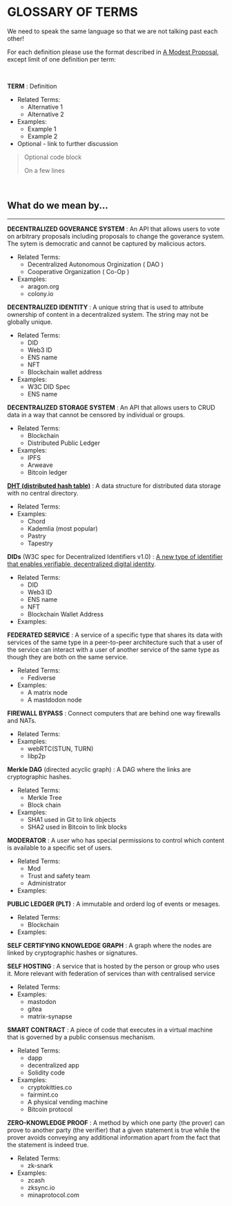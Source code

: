 # GLOSSARY OF TERMS

We need to speak the same language so that we are not talking past each other! 

For each definition please use the format described in [A Modest Proposal](https://justatheory.com/2009/02/modest-markdown-proposal/), except limit of one definition per term:

<br>

__TERM__
    : Definition 
- Related Terms:
  - Alternative 1
  - Alternative 2
- Examples:
  - Example 1
  - Example 2
- Optional - link to further discussion

> Optional code block
>
> On a few lines

<br>

## What do we mean by...
---

__DECENTRALIZED GOVERANCE SYSTEM__
    : An API that allows users to vote on arbitrary proposals including proposals to change the goverance system. The sytem is democratic and cannot be captured by malicious actors.

- Related Terms:
    - Decentralized Autonomous Orginization ( DAO )
    - Cooperative Organization ( Co-Op )
- Examples:
    - aragon.org
    - colony.io

__DECENTRALIZED IDENTITY__
    : A unique string that is used to attribute ownership of content in a decentralized system. The string may not be globally unique.

- Related Terms:
    - DID
    - Web3 ID
    - ENS name
    - NFT
    - Blockchain wallet address
- Examples:
    - W3C DID Spec
    - ENS name

__DECENTRALIZED STORAGE SYSTEM__
    : An API that allows users to CRUD data in a way that cannot be censored by individual or groups.

- Related Terms:
    - Blockchain
    - Distributed Public Ledger
- Examples:
    - IPFS
    - Arweave
    - Bitcoin ledger

__[DHT (distributed hash table)](https://en.wikipedia.org/wiki/Distributed_hash_table)__
  : A data structure for distributed data storage with no central directory.

- Related Terms:
- Examples:
    - Chord
    - Kademlia (most popular)
    - Pastry
    - Tapestry

__DIDs__ (W3C spec for Decentralized Identifiers v1.0)
    :  [A new type of identifier that enables verifiable, decentralized digital identity](https://www.w3.org/TR/did-core/).

- Related Terms:
    - DID
    - Web3 ID
    - ENS name
    - NFT
    - Blockchain Wallet Address
- Examples:

__FEDERATED SERVICE__
    : A service of a specific type that shares its data with services of the same type in a peer-to-peer architecture such that a user of the service can interact with a user of another service of the same type as though they are both on the same service.
- Related Terms:
  - Fediverse
- Examples:
  - A matrix node
  - A mastdodon node

__FIREWALL BYPASS__
  : Connect computers that are behind one way firewalls and NATs.

- Related Terms:
- Examples:
    - webRTC(STUN, TURN)
    - libp2p

__Merkle DAG__ (directed acyclic graph)
  : A DAG where the links are cryptographic hashes.

- Related Terms:
  - Merkle Tree
  - Block chain
- Examples:
  - SHA1 used in Git to link objects
  - SHA2 used in Bitcoin to link blocks

__MODERATOR__
  : A user who has special permissions to control which content is available to a specific set of users.
- Related Terms:
    - Mod
    - Trust and safety team
    - Administrator
- Examples:

__PUBLIC LEDGER (PLT)__
  : A immutable and orderd log of events or mesages.
- Related Terms:
  - Blockchain
- Examples:
     
__SELF CERTIFYING KNOWLEDGE GRAPH__
  : A graph where the nodes are linked by cryptographic hashes or signatures.

__SELF HOSTING__
  : A service that is hosted by the person or group who uses it. More relevant with federation of services than with centralised service
- Related Terms:
- Examples:
  - mastodon
  - gitea
  - matrix-synapse

__SMART CONTRACT__
  : A piece of code that executes in a virtual machine that is governed by a public consensus mechanism.
- Related Terms:
  - dapp
  - decentralized app
  - Solidity code
- Examples:
  - cryptokitties.co
  - fairmint.co 
  - A physical vending machine
  - Bitcoin protocol
        
__ZERO-KNOWLEDGE PROOF__
  : A method by which one party (the prover) can prove to another party (the verifier) that a given statement is true while the prover avoids conveying any additional information apart from the fact that the statement is indeed true. 
- Related Terms:
    - zk-snark
- Examples:
    - zcash
    - zksync.io
    - minaprotocol.com
